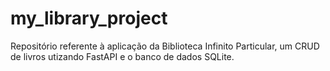 # my_library_project
Repositório referente à aplicação da Biblioteca Infinito Particular, um CRUD de livros utizando FastAPI e o banco de dados SQLite.
